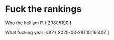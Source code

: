 # Fuck the rankings

Who the hell am I?
{ 29805190 }

What fucking year is it?
[ 2025-03-28T10:16:40Z ]

